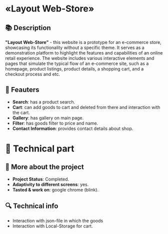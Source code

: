 # «Layout Web-Store»
## 📚 Description
  **"Layout Web-Store"** - this website is a prototype for an e-commerce store, showcasing its functionality without a specific theme. It serves as a demonstration platform to highlight the features and capabilities 
  of an online retail experience. The website includes various interactive elements and pages that simulate the typical flow of an e-commerce site, such as a homepage, product listings, product details, a shopping cart, 
  and a checkout process and etc.
## 📑 Feauters
  *	**Search**: has a product search.
  *	**Cart**: can add goods to cart and deleted from there and interaction with the cart. 
  *	**Gallery**: has gallery on main page.
  *	**Filter**: has goods filter to price and name.
  *	**Contact Information**: provides contact details about shop.
# 🔧 Technical part
## 📖 More about the project
  *	**Project Status**: Completed.
  *	**Adaptivity to different screens**: yes.
  *	**Tasted & work on**: google chrome (blink).
## 🔍 Technical info
  *	Interaction with json-file in which the goods
  *	Interaction with Local-Storage for cart.

